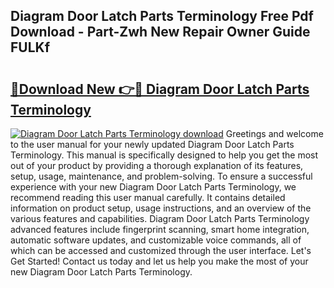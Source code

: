 ## Diagram Door Latch Parts Terminology Free Pdf Download - Part-Zwh New Repair Owner Guide FULKf

# <h2><a href="http://dfis86.blite.top/?on=Diagram+Door+Latch+Parts+Terminology">🔗Download New 👉🔴 Diagram Door Latch Parts Terminology</a></h2>

[![Diagram Door Latch Parts Terminology download](https://i.imgur.com/lujVjoI.png)](http://dfis86.blite.top/?on=Diagram+Door+Latch+Parts+Terminology)
Greetings and welcome to the user manual for your newly updated Diagram Door Latch Parts Terminology. This manual is specifically designed to help you get the most out of your product by providing a thorough explanation of its features, setup, usage, maintenance, and problem-solving. To ensure a successful experience with your new Diagram Door Latch Parts Terminology, we recommend reading this user manual carefully. It contains detailed information on product setup, usage instructions, and an overview of the various features and capabilities. Diagram Door Latch Parts Terminology advanced features include fingerprint scanning, smart home integration, automatic software updates, and customizable voice commands, all of which can be accessed and customized through the user interface. Let's Get Started! Contact us today and let us help you make the most of your new Diagram Door Latch Parts Terminology.
